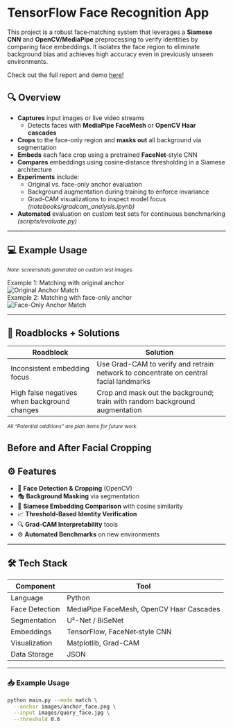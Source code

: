 # TensorFlow Face Recognition App

This project is a robust face‐matching system that leverages a **Siamese CNN** and **OpenCV/MediaPipe** preprocessing to verify identities by comparing face embeddings. It isolates the face region to eliminate background bias and achieves high accuracy even in previously unseen environments.

Check out the full report and demo [here!](https://yourrepo.github.io/face_recognition_demo)

## 🔍 Overview
- **Captures** input images or live video streams
  - Detects faces with **MediaPipe FaceMesh** or **OpenCV Haar cascades** 
- **Crops** to the face-only region and **masks out** all background via segmentation 
- **Embeds** each face crop using a pretrained **FaceNet**‐style CNN 
- **Compares** embeddings using cosine‐distance thresholding in a Siamese architecture 
- **Experiments** include:
  - Original vs. face-only anchor evaluation
  - Background augmentation during training to enforce invariance
  - Grad-CAM visualizations to inspect model focus *(notebooks/gradcam_analysis.ipynb)*
- **Automated** evaluation on custom test sets for continuous benchmarking *(scripts/evaluate.py)*

---
## 💻 Example Usage
<sub><i>*Note: screenshots generated on custom test images.*</i></sub>

Example 1: Matching with original anchor  
![Original Anchor Match](images/original_match.png)  
Example 2: Matching with face-only anchor  
![Face-Only Anchor Match](images/face_only_match.png)

---
## 🔨 Roadblocks + Solutions
| Roadblock                                    | Solution                                                                                                |
|----------------------------------------------|---------------------------------------------------------------------------------------------------------|
| Inconsistent embedding focus                 | Use Grad-CAM to verify and retrain network to concentrate on central facial landmarks                    |
| High false negatives when background changes | Crop and mask out the background; train with random background augmentation                              |

<sub><i>*All “Potential additions” are plan items for future work.*</i></sub>

## Before and After Facial Cropping

## ⚙️ Features

- 👀 **Face Detection & Cropping** (OpenCV)  
- 🎭 **Background Masking** via segmentation  
- 🤝 **Siamese Embedding Comparison** with cosine similarity  
- 📈 **Threshold‐Based Identity Verification**  
- 🔍 **Grad-CAM Interpretability** tools  
- ⚙️ **Automated Benchmarks** on new environments  

---
## 🛠️ Tech Stack

| Component        | Tool                                             |
|------------------|--------------------------------------------------|
| Language         | Python                                           |
| Face Detection   | MediaPipe FaceMesh, OpenCV Haar Cascades         |
| Segmentation     | U²-Net / BiSeNet                                 |
| Embeddings       | TensorFlow, FaceNet‐style CNN                    |
| Visualization    | Matplotlib, Grad-CAM                             |
| Data Storage     | JSON                                             |

---

### 📥 Example Usage

```bash
python main.py --mode match \
  --anchor images/anchor_face.png \
  --input images/query_face.jpg \
  --threshold 0.6
